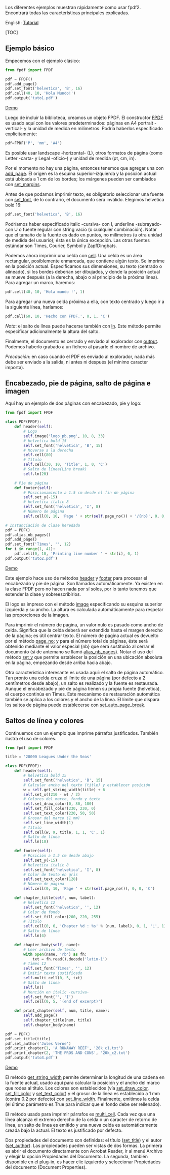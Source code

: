 ﻿Los diferentes ejemplos muestran rápidamente como usar fpdf2. Encontrará todas las características principales explicadas.

English: [Tutorial](Tutorial.md)

[TOC]

## Ejemplo básico ##

Empecemos con el ejemplo clásico: 

```python
from fpdf import FPDF

pdf = FPDF()
pdf.add_page()
pdf.set_font('helvetica', 'B', 16)
pdf.cell(40, 10, 'Hola Mundo!')
pdf.output('tuto1.pdf')
```

[Demo](https://github.com/PyFPDF/fpdf2/raw/master/tutorial/tuto1.pdf)

Luego de incluir la biblioteca, creamos un objeto FPDF. El constructor [FPDF](reference/FPDF.md) es usado aquí con los valores predeterminados: páginas en A4 portrait -vertical- y la unidad de medida en milímetros. Podría haberlos especificado explícitamente: 

```python
pdf=FPDF('P', 'mm', 'A4')
```

Es posible usar landscape -horizontal- (L), otros formatos de página (como Letter -carta- y Legal -oficio-) y unidad de medida (pt, cm, in). 

Por el momento no hay una página, entonces tenemos que agregar una con [add_page](reference/add_page.md). El origen es la esquina superior-izquierda y la posición actual está ubicada a 1 cm de los bordes; los márgenes pueden ser cambiados con [set_margins](reference/set_margins.md). 

Antes de que podamos imprimir texto, es obligatorio seleccionar una fuente con [set_font](reference/set_font.md), de lo contrario, el documento será inválido. Elegimos helvetica bold 16: 

```python
pdf.set_font('helvetica', 'B', 16)
```

Podríamos haber especificado italic -cursiva- con I, underline -subrayado- con U o fuente regular con string vacío (o cualquier combinación). Notar que el tamaño de la fuente es dado en puntos, no milímetros (u otra unidad de medida del usuario); ésta es la única excepción. Las otras fuentes estándar son Times, Courier, Symbol y ZapfDingbats. 

Podemos ahora imprimir una celda con [cell](reference/cell.md). Una celda es un área rectangular, posiblemente enmarcada, que contiene algún texto. Se imprime en la posición actual. Especificamos sus dimensiones, su texto (centrado o alineado), si los bordes deberían ser dibujados, y donde la posición actual se mueve después (a la derecha, abajo o al principio de la próxima linea). Para agregar un marco, haremos: 

```python
pdf.cell(40, 10, 'Hola mundo !', 1)
```

Para agregar una nueva celda próxima a ella, con texto centrado y luego ir a la siguiente línea, haríamos: 

```python
pdf.cell(60, 10, 'Hecho con FPDF.', 0, 1, 'C')
```

*Nota*: el salto de línea puede hacerse también con [ln](reference/ln.md). Este método permite especificar adicionalmente la altura del salto. 

Finalmente, el documento es cerrado y enviado al explorador con [output](reference/output.md). Podemos haberlo grabado a un fichero al pasarle el nombre de archivo. 

*Precaución*: en caso cuando el PDF es enviado al explorador, nada más debe ser enviado a la salida, ni antes ni después (el mínimo caracter importa). 


## Encabezado, pie de página, salto de página e imagen ##

Aquí hay un ejemplo de dos páginas con encabezado, pie y logo: 

```python
from fpdf import FPDF

class PDF(FPDF):
    def header(self):
        # Logo
        self.image('logo_pb.png', 10, 8, 33)
        # helvetica bold 15
        self.set_font('helvetica', 'B', 15)
        # Moverse a la derecha
        self.cell(80)
        # Título
        self.cell(30, 10, 'Title', 1, 0, 'C')
        # Salto de línea(Line break)
        self.ln(20)

    # Pie de página
    def footer(self):
        # Posicionamiento a 1.5 cm desde el fin de página
        self.set_y(-15)
        # helvetica italic 8
        self.set_font('helvetica', 'I', 8)
        # Número de página
        self.cell(0, 10, 'Page ' + str(self.page_no()) + '/{nb}', 0, 0, 'C')

# Instanciación de clase heredada
pdf = PDF()
pdf.alias_nb_pages()
pdf.add_page()
pdf.set_font('Times', '', 12)
for i in range(1, 41):
    pdf.cell(0, 10, 'Printing line number ' + str(i), 0, 1)
pdf.output('tuto2.pdf')
```
[Demo](https://github.com/PyFPDF/fpdf2/raw/master/tutorial/tuto2.pdf)

Este ejemplo hace uso de métodos  [header](reference/header.md) y  [footer](reference/footer.md) para procesar el encabezado y pie de página. Son llamados automáticamente. Ya existen en la clase FPDF pero no hacen nada por sí solos, por lo tanto tenemos que extender la clase y sobreescribirlos. 

El logo es impreso con el método [image](reference/image.md) especificando su esquina superior izquierda y su ancho. La altura es calculada automáticamente para respetar las proporciones de la imagen. 

Para imprimir el número de página, un valor nulo es pasado como ancho de celda. Significa que la celda deberá ser extendida hasta el margen derecho de la página; es útil centrar texto. El número de página actual es devuelto por el método [page_no](reference/page_no.md); y para el número total de páginas, éste será obtenido mediante el valor especial {nb} que será sustituido al cerrar el documento (si de antemano se llamó [alias_nb_pages](reference/alias_nb_pages.md)). 
Notar el uso del método [set_y](reference/set_y.md) que permite establecer la posición en una ubicación absoluta en la página, empezando desde arriba hacia abajo. 

Otra característica interesante es usada aquí: el salto de página automático. Tan pronto una celda cruza el límite de una página (por defecto a 2 centímetros desde abajo), un salto es realizado y la fuente es restaurada. Aunque el encabezado y pie de página tienen su propia fuente (helvetica), el cuerpo continúa en Times. Este mecanismo de restauración automática también se aplica a los colores y el ancho de la línea. El límite que dispara los saltos de página puede establecerse con [set_auto_page_break](reference/set_auto_page_break.md).


## Saltos de línea y colores ##

Continuemos con un ejemplo que imprime párrafos justificados. También ilustra el uso de colores.
```python
from fpdf import FPDF

title = '20000 Leagues Under the Seas'

class PDF(FPDF):
    def header(self):
        # helvetica bold 15
        self.set_font('helvetica', 'B', 15)
        # Calcular ancho del texto (title) y establecer posición
        w = self.get_string_width(title) + 6
        self.set_x((210 - w) / 2)
        # Colores del marco, fondo y texto
        self.set_draw_color(0, 80, 180)
        self.set_fill_color(230, 230, 0)
        self.set_text_color(220, 50, 50)
        # Grosor del marco (1 mm)
        self.set_line_width(1)
        # Título
        self.cell(w, 9, title, 1, 1, 'C', 1)
        # Salto de línea
        self.ln(10)

    def footer(self):
        # Posición a 1.5 cm desde abajo
        self.set_y(-15)
        # helvetica italic 8
        self.set_font('helvetica', 'I', 8)
        # Color de texto en gris
        self.set_text_color(128)
        # Número de pagina
        self.cell(0, 10, 'Page ' + str(self.page_no()), 0, 0, 'C')

    def chapter_title(self, num, label):
        # helvetica 12
        self.set_font('helvetica', '', 12)
        # Color de fondo
        self.set_fill_color(200, 220, 255)
        # Título
        self.cell(0, 6, 'Chapter %d : %s' % (num, label), 0, 1, 'L', 1)
        # Salto de línea
        self.ln(4)

    def chapter_body(self, name):
        # Leer archivo de texto
        with open(name, 'rb') as fh:
            txt = fh.read().decode('latin-1')
        # Times 12
        self.set_font('Times', '', 12)
        # Emitir texto justificado
        self.multi_cell(0, 5, txt)
        # Salto de línea
        self.ln()
        # Mención en italic -cursiva-
        self.set_font('', 'I')
        self.cell(0, 5, '(end of excerpt)')

    def print_chapter(self, num, title, name):
        self.add_page()
        self.chapter_title(num, title)
        self.chapter_body(name)

pdf = PDF()
pdf.set_title(title)
pdf.set_author('Jules Verne')
pdf.print_chapter(1, 'A RUNAWAY REEF', '20k_c1.txt')
pdf.print_chapter(2, 'THE PROS AND CONS', '20k_c2.txt')
pdf.output('tuto3.pdf')
```
[Demo](https://github.com/PyFPDF/fpdf2/raw/master/tutorial/tuto3.pdf)

El método [get_string_width](reference/get_string_width.md) permite determinar la longitud de una cadena en la fuente actual, usado aquí para calcular la posición y el ancho del marco que rodea al título. Los colores son establecidos (vía [set_draw_color](reference/set_draw_color.md), [set_fill_color](reference/set_fill_color.md) y [set_text_color](reference/set_text_color.md)) y el grosor de la línea es establecido a 1 mm (contra 0.2 por defecto) con [set_line_width](reference/set_line_width.md). Finalmente, emitimos la celda (el último parámetro es True para indicar que el fondo debe ser rellenado). 

El método usado para imprimir párrafos es [multi_cell](reference/multi_cell.md). Cada vez que una línea alcanza el extremo derecho de la celda o un caracter de retorno de línea, un salto de línea es emitido y una nueva celda es automáticamente creada bajo la actual. El texto es justificado por defecto. 

Dos propiedades del documento son definidas: el título ([set_title](reference/set_title.md)) y el autor ([set_author](reference/set_author.md)). Las propiedades pueden ser vistas de dos formas. La primera es abrir el documento directamente con Acrobat Reader, ir al menú Archivo y elegir la opción Propiedades del Documento. La segunda, también disponible en el plug-in, es hacer clic izquierdo y seleccionar Propiedades del documento (Document Properties).

